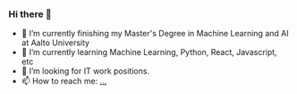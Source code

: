 ### Hi there 👋

- 🔭 I’m currently finishing my Master's Degree in Machine Learning and AI at Aalto University
- 🌱 I’m currently learning Machine Learning, Python, React, Javascript, etc 
- 👯 I’m looking for IT work positions.
- 📫 How to reach me: [...](https://www.linkedin.com/in/samath-lokuge/)

<!--
**Samath97/Samath97** is a ✨ _special_ ✨ repository because its `README.md` (this file) appears on your GitHub profile.

Here are some ideas to get you started:

- 🔭 I’m currently working on ...
- 🌱 I’m currently learning ...
- 👯 I’m looking to collaborate on ...
- 🤔 I’m looking for help with ...
- 💬 Ask me about ...
- 📫 How to reach me: ...
- 😄 Pronouns: ...
- ⚡ Fun fact: ...
-->
